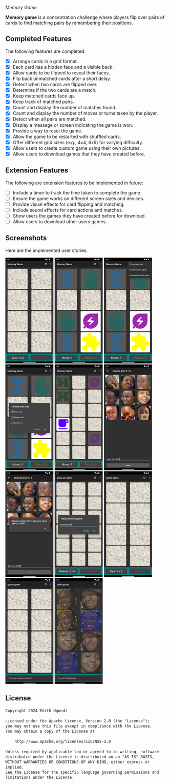*Memory Game*

**Memory game** is a concentration challenge where players flip over pairs of cards to find matching pairs by remembering their positions.

## Completed Features

The following features are completed:

- [x] Arrange cards in a grid format.
- [x] Each card has a hidden face and a visible back.
- [x] Allow cards to be flipped to reveal their faces.
- [x] Flip back unmatched cards after a short delay.
- [x] Detect when two cards are flipped over.
- [x] Determine if the two cards are a match.
- [x] Keep matched cards face up.
- [x] Keep track of matched pairs.
- [x] Count and display the number of matches found.
- [x] Count and display the number of moves or turns taken by the player.
- [x] Detect when all pairs are matched.
- [x] Display a message or screen indicating the game is won.
- [x] Provide a way to reset the game.
- [x] Allow the game to be restarted with shuffled cards.
- [x] Offer different grid sizes (e.g., 4x4, 6x6) for varying difficulty.
- [x] Allow users to create custom game using their own pictures.
- [x] Allow users to download games that they have created before.

## Extension Features

The following are extension features to be implemented in future:

- [ ] Include a timer to track the time taken to complete the game.
- [ ] Ensure the game works on different screen sizes and devices.
- [ ] Provide visual effects for card flipping and matching.
- [ ] Include sound effects for card actions and matches.
- [ ] Show users the games they have created before for download.
- [ ] Allow users to download other users games.

## Screenshots

Here are the implemented user stories:

<img src='https://raw.githubusercontent.com/edithngundi/MyMemoryAPP/main/Screenshots/1.png' title='Video Walkthrough' width='150' height='330' alt='Screenshot' />
<img src='https://raw.githubusercontent.com/edithngundi/MyMemoryAPP/main/Screenshots/2.png' title='Video Walkthrough' width='150' height='330' alt='Screenshot' />
<img src='https://raw.githubusercontent.com/edithngundi/MyMemoryAPP/main/Screenshots/3.png' title='Video Walkthrough' width='150' height='330' alt='Screenshot' />
<img src='https://raw.githubusercontent.com/edithngundi/MyMemoryAPP/main/Screenshots/4.png' title='Video Walkthrough' width='150' height='330' alt='Screenshot' />
<img src='https://raw.githubusercontent.com/edithngundi/MyMemoryAPP/main/Screenshots/5.png' title='Video Walkthrough' width='150' height='330' alt='Screenshot' />
<img src='https://raw.githubusercontent.com/edithngundi/MyMemoryAPP/main/Screenshots/6.png' title='Video Walkthrough' width='150' height='330' alt='Screenshot' />
<img src='https://raw.githubusercontent.com/edithngundi/MyMemoryAPP/main/Screenshots/7.png' title='Video Walkthrough' width='150' height='330' alt='Screenshot' />
<img src='https://raw.githubusercontent.com/edithngundi/MyMemoryAPP/main/Screenshots/8.png' title='Video Walkthrough' width='150' height='330' alt='Screenshot' />
<img src='https://raw.githubusercontent.com/edithngundi/MyMemoryAPP/main/Screenshots/9.png' title='Video Walkthrough' width='150' height='330' alt='Screenshot' />
<img src='https://raw.githubusercontent.com/edithngundi/MyMemoryAPP/main/Screenshots/10.png' title='Video Walkthrough' width='150' height='330' alt='Screenshot' />
<img src='https://raw.githubusercontent.com/edithngundi/MyMemoryAPP/main/Screenshots/11.png' title='Video Walkthrough' width='150' height='330' alt='Screenshot' />

## License

    Copyright 2024 Edith Ngundi

    Licensed under the Apache License, Version 2.0 (the "License");
    you may not use this file except in compliance with the License.
    You may obtain a copy of the License at

        http://www.apache.org/licenses/LICENSE-2.0

    Unless required by applicable law or agreed to in writing, software
    distributed under the License is distributed on an "AS IS" BASIS,
    WITHOUT WARRANTIES OR CONDITIONS OF ANY KIND, either express or implied.
    See the License for the specific language governing permissions and
    limitations under the License.

